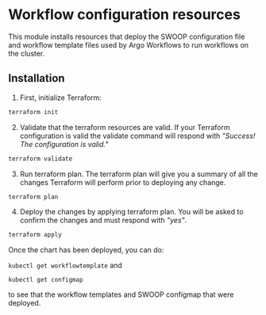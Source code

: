# Workflow configuration resources

This module installs resources that deploy the SWOOP configuration file and workflow template files used by Argo Workflows to run workflows on the cluster.

## Installation

1. First, initialize Terraform:

```bash
terraform init
```

2. Validate that the terraform resources are valid. If your Terraform configuration is valid the validate command will respond with _"Success! The configuration is valid."_

```bash
terraform validate
```

3. Run terraform plan. The terraform plan will give you a summary of all the changes Terraform will perform prior to deploying any change.

```bash
terraform plan
```

4. Deploy the changes by applying terraform plan. You will be asked to confirm the changes and must respond with _"yes"_.

```bash
terraform apply
```

Once the chart has been deployed, you can do:

`kubectl get workflowtemplate` and

`kubectl get configmap`

to see that the workflow templates and SWOOP configmap that were deployed.
